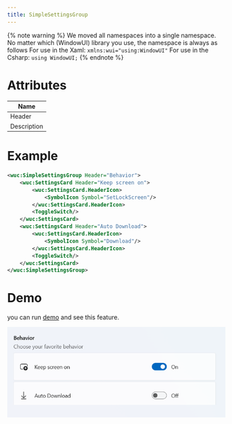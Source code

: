 ```yaml
---
title: SimpleSettingsGroup
---
```


{% note warning %}
We moved all namespaces into a single namespace. No matter which (WindowUI) library you use, the namespace is always as follows
For use in the Xaml:
`xmlns:wui="using:WindowUI"`
For use in the Csharp:
`using WindowUI;`
{% endnote %}

# Attributes

| Name |
|-|
|Header|
|Description|

# Example

```xml
<wuc:SimpleSettingsGroup Header="Behavior">
    <wuc:SettingsCard Header="Keep screen on">
        <wuc:SettingsCard.HeaderIcon>
            <SymbolIcon Symbol="SetLockScreen"/>
        </wuc:SettingsCard.HeaderIcon>
        <ToggleSwitch/>
    </wuc:SettingsCard>
    <wuc:SettingsCard Header="Auto Download">
        <wuc:SettingsCard.HeaderIcon>
            <SymbolIcon Symbol="Download"/>
        </wuc:SettingsCard.HeaderIcon>
        <ToggleSwitch/>
    </wuc:SettingsCard>
</wuc:SimpleSettingsGroup>
```

# Demo
you can run [demo](https://github.com/WindowUIOrg/WindowUI) and see this feature.

![WindowUI](https://raw.githubusercontent.com/ghost1372/Resources/main/SettingsUI/Samples/SimpleSettingsGroup.png)
